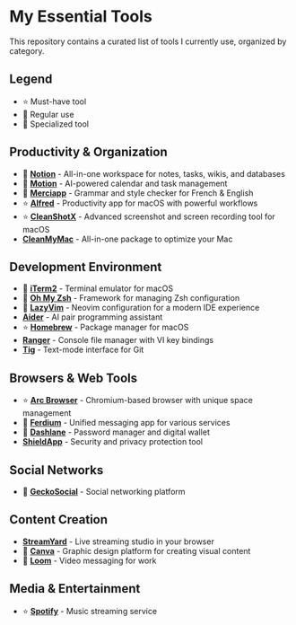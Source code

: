 # My Essential Tools

This repository contains a curated list of tools I currently use, organized by category.

## Legend

- ⭐ Must-have tool
- 🔄 Regular use
- 🧩 Specialized tool

## Productivity & Organization

- 🔄 **[Notion](https://www.notion.so/)** - All-in-one workspace for notes, tasks, wikis, and databases
- 🔄 **[Motion](https://get.usemotion.com/94irv08n8ksm)** - AI-powered calendar and task management
- 🧩 **[Merciapp](https://merci.com/)** - Grammar and style checker for French & English
- ⭐ **[Alfred](https://www.alfredapp.com/)** - Productivity app for macOS with powerful workflows
- ⭐ **[CleanShotX](https://cleanshot.com/)** - Advanced screenshot and screen recording tool for macOS
- **[CleanMyMac](https://macpaw.com/cleanmymac)** - All-in-one package to optimize your Mac

## Development Environment

- 🔄 **[iTerm2](https://iterm2.com/)** - Terminal emulator for macOS
- 🔄 **[Oh My Zsh](https://ohmyz.sh/)** - Framework for managing Zsh configuration
- 🔄 **[LazyVim](https://www.lazyvim.org/)** - Neovim configuration for a modern IDE experience
- **[Aider](https://aider.chat/)** - AI pair programming assistant
- ⭐ **[Homebrew](https://brew.sh/)** - Package manager for macOS
- **[Ranger](https://ranger.github.io/)** - Console file manager with VI key bindings
- **[Tig](https://jonas.github.io/tig/)** - Text-mode interface for Git

## Browsers & Web Tools

- ⭐ **[Arc Browser](https://arc.net/)** - Chromium-based browser with unique space management
- 🔄 **[Ferdium](https://ferdium.org/)** - Unified messaging app for various services
- 🔄 **[Dashlane](https://www.dashlane.com/cs/jiyB01HKIBLn)** - Password manager and digital wallet
- **[ShieldApp](https://shield.app/)** - Security and privacy protection tool

## Social Networks

- 🔄 **[GeckoSocial](https://www.geckosocial.app?via=gabrielpic)** - Social networking platform

## Content Creation

- **[StreamYard](https://streamyard.com/?fpr=gabriel44)** - Live streaming studio in your browser
- 🔄 **[Canva](https://www.canva.com/)** - Graphic design platform for creating visual content
- 🔄 **[Loom](https://www.loom.com/)** - Video messaging for work

## Media & Entertainment

- ⭐ **[Spotify](https://www.spotify.com/)** - Music streaming service
